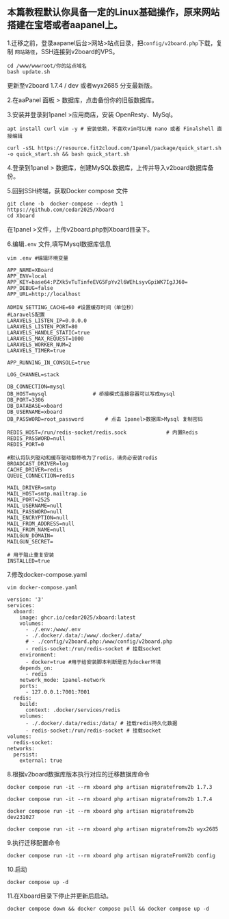**本篇教程默认你具备一定的Linux基础操作，原来网站搭建在宝塔或者aapanel上。**
---
1.迁移之前，登录aapanel后台>网站>站点目录，把`config/v2board.php`下载，复制 `网站路径`，SSH连接到v2board的VPS。
```
cd /www/wwwroot/你的站点域名
bash update.sh
```
更新至v2board 1.7.4 / dev 或者wyx2685 分支最新版。

2.在aaPanel 面板 > 数据库，点击备份你的旧版数据库。

3.安装并登录到1panel >应用商店，安装 OpenResty、MySql。
```
apt install curl vim -y # 安装依赖，不喜欢vim可以用 nano 或者 Finalshell 直接编辑
```
```
curl -sSL https://resource.fit2cloud.com/1panel/package/quick_start.sh -o quick_start.sh && bash quick_start.sh
```

4.登录到1panel > 数据库，创建MySQL数据库，上传并导入v2board数据库备份。

5.回到SSH终端，获取Docker compose 文件
```
git clone -b  docker-compose --depth 1 https://github.com/cedar2025/Xboard
cd Xboard
```
在1panel >文件，上传v2board.php到Xboard目录下。

6.编辑`.env` 文件,填写Mysql数据库信息
```
vim .env #编辑环境变量
```
```
APP_NAME=XBoard
APP_ENV=local
APP_KEY=base64:PZXk5vTuTinfeEVG5FpYv2l6WEhLsyvGpiWK7IgJJ60=
APP_DEBUG=false
APP_URL=http://localhost

ADMIN_SETTING_CACHE=60 #设置缓存时间（单位秒）
#LaravelS配置
LARAVELS_LISTEN_IP=0.0.0.0
LARAVELS_LISTEN_PORT=80
LARAVELS_HANDLE_STATIC=true
LARAVELS_MAX_REQUEST=1000
LARAVELS_WORKER_NUM=2
LARAVELS_TIMER=true

APP_RUNNING_IN_CONSOLE=true

LOG_CHANNEL=stack

DB_CONNECTION=mysql
DB_HOST=mysql 				# 桥接模式连接容器可以写成mysql
DB_PORT=3306
DB_DATABASE=xboard
DB_USERNAME=xboard
DB_PASSWORD=root_password 		# 点击 1panel>数据库>Mysql 复制密码

REDIS_HOST=/run/redis-socket/redis.sock 			# 内置Redis 
REDIS_PASSWORD=null 
REDIS_PORT=0

#默认将队列驱动和缓存驱动都修改为了redis，请务必安装redis
BROADCAST_DRIVER=log
CACHE_DRIVER=redis
QUEUE_CONNECTION=redis

MAIL_DRIVER=smtp
MAIL_HOST=smtp.mailtrap.io
MAIL_PORT=2525
MAIL_USERNAME=null
MAIL_PASSWORD=null
MAIL_ENCRYPTION=null
MAIL_FROM_ADDRESS=null
MAIL_FROM_NAME=null
MAILGUN_DOMAIN=
MAILGUN_SECRET=

# 用于阻止重复安装
INSTALLED=true
```

7.修改docker-compose.yaml
```
vim docker-compose.yaml  
```
```
version: '3'
services:
  xboard:
    image: ghcr.io/cedar2025/xboard:latest
    volumes:
      - ./.env:/www/.env
      - ./.docker/.data/:/www/.docker/.data/
      # - ./config/v2board.php:/www/config/v2board.php
      - redis-socket:/run/redis-socket # 挂载socket
    environment:
      - docker=true #用于给安装脚本判断是否为docker环境
    depends_on:
      - redis
    network_mode: 1panel-network
    ports:
      - 127.0.0.1:7001:7001
  redis:
    build: 
      context: .docker/services/redis
    volumes:
      - ./.docker/.data/redis:/data/ # 挂载redis持久化数据
      - redis-socket:/run/redis-socket # 挂载socket
volumes:
  redis-socket:
networks:
  persist:
    external: true
```
8.根据v2board数据库版本执行对应的迁移数据库命令
```
docker compose run -it --rm xboard php artisan migratefromv2b 1.7.3
```
```
docker compose run -it --rm xboard php artisan migratefromv2b 1.7.4
```
```
docker compose run -it --rm xboard php artisan migratefromv2b dev231027
```
```
docker compose run -it --rm xboard php artisan migratefromv2b wyx2685
```
9.执行迁移配置命令
```
docker compose run -it --rm xboard php artisan migrateFromV2b config
```
10.启动
```
docker compose up -d
```
11.在Xboard目录下停止并更新后启动。
```
docker compose down && docker compose pull && docker compose up -d 
```
